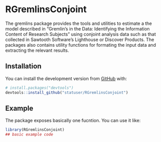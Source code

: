 
<!-- README.md is generated from README.Rmd. Please edit that file -->

# RGremlinsConjoint

<!-- badges: start -->

<!-- badges: end -->

The gremlins package provides the tools and utilities to estimate a the
model described in “Gremlin’s in the Data: Identifying the Information
Content of Research Subjects” using conjoint analysis data such as that
collected in Sawtooth Software’s Lighthouse or Discover Products. The
packages also contains utility functions for formating the input data
and extracting the relevant results.

## Installation

<!-- You can install the released version of RGremlinsConjoint from [CRAN](https://CRAN.R-project.org) with: -->

<!-- ``` r -->

<!-- install.packages("RGremlinsConjoint") -->

<!-- ``` -->

You can install the development version from
[GitHub](https://github.com/) with:

``` r
# install.packages("devtools")
devtools::install_github("statuser/RGremlinsConjoint")
```

## Example

The package exposes basically one fucntion. You can use it like:

``` r
library(RGremlinsConjoint)
## basic example code
```
